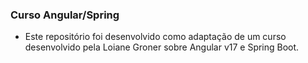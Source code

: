 ### Curso Angular/Spring

- Este repositório foi desenvolvido como adaptação de um curso desenvolvido pela Loiane Groner sobre Angular v17 e Spring Boot.
